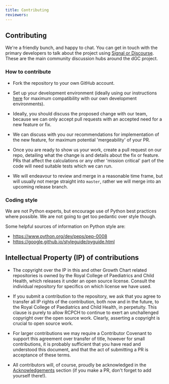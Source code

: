 ```yaml
---
title: Contributing
reviewers:
---
```


## Contributing

We're a friendly bunch, and happy to chat. You can get in touch with the primary developers to talk about the project using [Signal or Discourse](../about/contact.md). These are the main community discussion hubs around the dGC project.

### How to contribute

- Fork the repository to your own GitHub account.
  
- Set up your development environment (ideally using our instructions [here](api-python.md) for maximum compatibility with our own development environments).
  
- Ideally, you should discuss the proposed change with our team, because we can only accept pull requests with an accepted need for a new feature or fix.
  
- We can discuss with you our recommendations for implementation of the new feature, for maximum potential 'mergeability' of your PR.
  
- Once you are ready to show us your work, create a pull request on our repo, detailing what the change is and details about the fix or feature. PRs that affect the calculations or any other 'mission critical' part of the code will need suitable tests which we can run.
  
- We will endeavour to review and merge in a reasonable time frame, but will usually not merge straight into `master`, rather we will merge into an upcoming release branch.

### Coding style

We are not Python experts, but encourage use of Python best practices where possible. We are not going to get too pedantic over style though.

Some helpful sources of information on Python style are:

- <https://www.python.org/dev/peps/pep-0008>  
- <https://google.github.io/styleguide/pyguide.html>

## Intellectual Property (IP) of contributions

- The copyright over the IP in this and other Growth Chart related repositories is owned by the Royal College of Paediatrics and Child Health, which releases it under an open source license. Consult the individual repository for specifics on which license we have used.

- If you submit a contribution to the repository, we ask that you agree to transfer all IP rights of the contribution, both now and in the future, to the Royal College of Paediatrics and Child Health, in perpetuity. This clause is purely to allow RCPCH to continue to exert an unchallenged copyright over the open source work. Clearly, asserting a copyright is crucial to open source work.

- For larger contributions we may require a Contributor Covenant to support this agreement over transfer of title, however for small contributions, it is probably sufficient that you have read and understood this document, and that the act of submitting a PR is acceptance of these terms.

- All contributors will, of course, proudly be acknowledged in the [Acknowledgements](../about/acknowledgements.md) section (if you make a PR, don't forget to add yourself there!).
